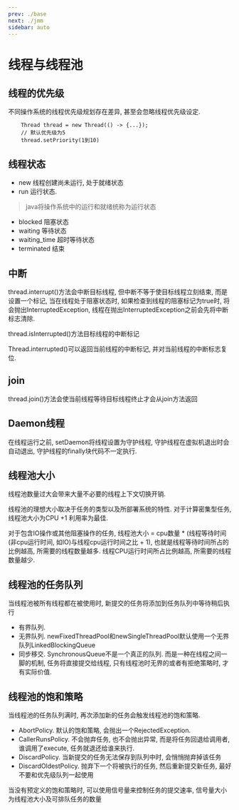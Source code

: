 ```yaml
---
prev: ./base
next: ./jmm
sidebar: auto
---
```


# 线程与线程池

## 线程的优先级

不同操作系统的线程优先级规划存在差异, 甚至会忽略线程优先级设定.
```
    Thread thread = new Thread(() -> {...});
    // 默认优先级为5
    thread.setPriority(1到10)
```

## 线程状态

- new 线程创建尚未运行, 处于就绪状态
- run 运行状态. 
> java将操作系统中的运行和就绪统称为运行状态
- blocked 阻塞状态
- waiting 等待状态
- waiting_time 超时等待状态
- terminated 结束

## 中断

thread.interrupt()方法会中断目标线程, 但中断不等于使目标线程立刻结束, 而是设置一个标记,
当在线程处于阻塞状态时, 如果检查到线程的阻塞标记为true时, 将会抛出InterruptedException, 线程在抛出InterruptedException之前会先将中断标志清除.

thread.isInterrupted()方法目标线程的中断标记

Thread.interrupted()可以返回当前线程的中断标记, 并对当前线程的中断标志复位. 

## join

thread.join()方法会使当前线程等待目标线程终止才会从join方法返回

## Daemon线程

在线程运行之前, setDaemon将线程设置为守护线程, 守护线程在虚拟机退出时会自动退出, 守护线程的finally块代码不一定执行.

## 线程池大小

线程池数量过大会带来大量不必要的线程上下文切换开销. 

线程池的理想大小取决于任务的类型以及所部署系统的特性. 对于计算密集型任务, 线程池大小为CPU +1 利用率为最佳.

对于包含IO操作或其他阻塞操作的任务, 线程池大小 = 
cpu数量 * (线程等待时间(非cpu运行时间, 如IO)与线程cpu运行时间之比 + 1), 也就是线程等待时间所占的比例越高, 所需要的线程数量越多. 线程CPU运行时间所占比例越高, 所需要的线程数量越少.

## 线程池的任务队列

当线程池被所有线程都在被使用时, 新提交的任务将添加到任务队列中等待稍后执行
- 有界队列. 
- 无界队列. newFixedThreadPool和newSingleThreadPool默认使用一个无界队列LinkedBlockingQueue
- 同步移交. SynchronousQueue不是一个真正的队列. 而是一种在线程之间一脚的机制, 任务将直接提交给线程, 只有线程池时无界的或者有拒绝策略时, 才有实际价值.

## 线程池的饱和策略

当线程池的任务队列满时, 再次添加新的任务会触发线程池的饱和策略. 
- AbortPolicy. 默认的饱和策略, 会抛出一个RejectedException.
- CallerRunsPolicy. 不会抛弃任务, 也不会抛出异常, 而是将任务回退给调用者, 谁调用了execute, 任务就退还给谁来执行.
- DiscardPolicy. 当新提交的任务无法保存到队列中时, 会悄悄抛弃掉该任务
- DiscardOldestPolicy. 抛弃下一个将被执行的任务, 然后重新提交新任务, 最好不要和优先级队列一起使用

当没有预定义的饱和策略时, 可以使用信号量来控制任务的提交速率, 信号量大小为线程池大小及可排队任务的数量


